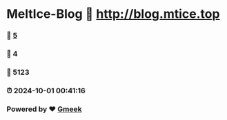 # MeltIce-Blog :link: http://blog.mtice.top 
### :page_facing_up: [5](http://blog.mtice.top/tag.html) 
### :speech_balloon: 4 
### :hibiscus: 5123 
### :alarm_clock: 2024-10-01 00:41:16 
### Powered by :heart: [Gmeek](https://github.com/Meekdai/Gmeek)
